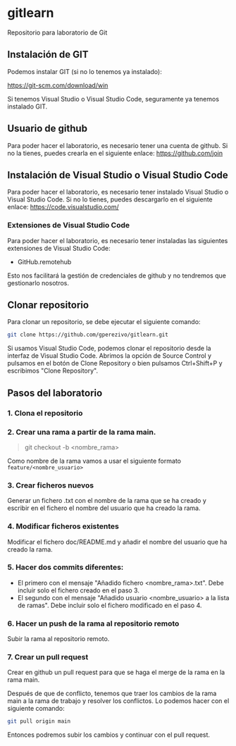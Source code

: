 # gitlearn
Repositorio para laboratorio de Git 

## Instalación de GIT

Podemos instalar GIT (si no lo tenemos ya instalado): 

https://git-scm.com/download/win

Si tenemos Visual Studio o Visual Studio Code, seguramente ya tenemos instalado GIT.

## Usuario de github

Para poder hacer el laboratorio, es necesario tener una cuenta de github. Si no la tienes, puedes crearla en el siguiente enlace: https://github.com/join

## Instalación de Visual Studio o Visual Studio Code

Para poder hacer el laboratorio, es necesario tener instalado Visual Studio o Visual Studio Code. Si no lo tienes, puedes descargarlo en el siguiente enlace: https://code.visualstudio.com/

### Extensiones de Visual Studio Code

Para poder hacer el laboratorio, es necesario tener instaladas las siguientes extensiones de Visual Studio Code:

- GitHub.remotehub 

Esto nos facilitará la gestión de credenciales de github y no tendremos que gestionarlo nosotros.


## Clonar repositorio

Para clonar un repositorio, se debe ejecutar el siguiente comando:

```bash
git clone https://github.com/gperezivo/gitlearn.git
```

Si usamos Visual Studio Code, podemos clonar el repositorio desde la interfaz de Visual Studio Code.
Abrimos la opción de Source Control y pulsamos en el botón de Clone Repository o bien pulsamos Ctrl+Shift+P y escribimos "Clone Repository".


## Pasos del laboratorio

### 1. Clona el repositorio
### 2. Crear una rama a partir de la rama main. 
   > git checkout -b <nombre_rama>

   Como nombre de la rama vamos a usar el siguiente formato `feature/<nombre_usuario>`

   
   
### 3. Crear ficheros nuevos

Generar un fichero .txt con el nombre de la rama que se ha creado y escribir en el fichero el nombre del usuario que ha creado la rama.

### 4. Modificar ficheros existentes

Modificar el fichero doc/README.md y añadir el nombre del usuario que ha creado la rama.

### 5. Hacer dos commits diferentes:

- El primero con el mensaje "Añadido fichero <nombre_rama>.txt". Debe incluir solo el fichero creado en el paso 3.
- El segundo con el mensaje "Añadido usuario <nombre_usuario> a la lista de ramas". Debe incluir solo el fichero modificado en el paso 4.

### 6. Hacer un push de la rama al repositorio remoto

Subir la rama al repositorio remoto.

### 7. Crear un pull request

Crear en github un pull request para que se haga el merge de la rama en la rama main.

Después de que de conflicto, tenemos que traer los cambios de la rama main a la rama de trabajo y resolver los conflictos.
Lo podemos hacer con el siguiente comando:

```bash
git pull origin main
```


Entonces podremos subir los cambios y continuar con el pull request.


